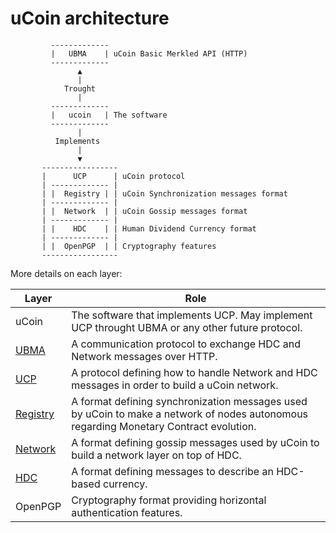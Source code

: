# uCoin architecture
```
         -------------
         |   UBMA    | uCoin Basic Merkled API (HTTP)
         -------------
               ▲
               |
            Trought
               |
         -------------
         |   ucoin   | The software
         -------------
               |
          Implements
               |
               ▼
       -----------------
       |      UCP      | uCoin protocol
       | ------------- | 
       | |  Registry | | uCoin Synchronization messages format
       | ------------- |
       | |  Network  | | uCoin Gossip messages format
       | ------------- |
       | |    HDC    | | Human Dividend Currency format
       | ------------- |
       | |  OpenPGP  | | Cryptography features
       -----------------

```
More details on each layer:

Layer | Role
----- | ----
uCoin | The software that implements UCP. May implement UCP throught UBMA or any other future protocol.
[UBMA](https://github.com/c-geek/ucoin/blob/master/doc/HTTP_API.md) | A communication protocol to exchange HDC and Network messages over HTTP.
[UCP](https://github.com/c-geek/ucoin/blob/master/doc/UCP.md) | A protocol defining how to handle Network and HDC messages in order to build a uCoin network.
[Registry](https://github.com/c-geek/ucoin/blob/master/doc/Registry.md) | A format defining synchronization messages used by uCoin to make a network of nodes autonomous regarding Monetary Contract evolution.
[Network](https://github.com/c-geek/ucoin/blob/master/doc/Network.md) | A format defining gossip messages used by uCoin to build a network layer on top of HDC.
[HDC](https://github.com/c-geek/ucoin/blob/master/doc/HDC.md) | A format defining messages to describe an HDC-based currency.
OpenPGP | Cryptography format providing horizontal authentication features.
